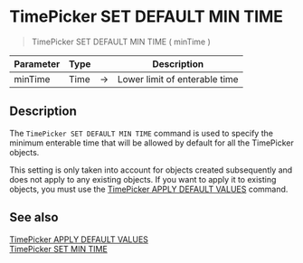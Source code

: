 # TimePicker SET DEFAULT MIN TIME

> TimePicker SET DEFAULT MIN TIME ( minTime )

| Parameter | Type |     | Description |
| --- | --- | --- | --- |
| minTime | Time | → | Lower limit of enterable time |

## Description

The `TimePicker SET DEFAULT MIN TIME` command is used to specify the minimum enterable time that will be allowed by default for all the TimePicker objects.

This setting is only taken into account for objects created subsequently and does not apply to any existing objects. If you want to apply it to existing objects, you must use the [TimePicker APPLY DEFAULT VALUES](TimePicker%20APPLY%20DEFAULT%20VALUES.es.md) command.

## See also

[TimePicker APPLY DEFAULT VALUES](TimePicker%20APPLY%20DEFAULT%20VALUES.es.md)  
[TimePicker SET MIN TIME](TimePicker%20SET%20MIN%20TIME.es.md)
